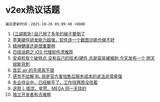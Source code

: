 # v2ex热议话题

`最后更新时间：2025-10-26 05:09:40 +0800`

1. [[江湖救急] 自己用了多年的梯子要倒了](https://www.v2ex.com/t/1168274)
1. [苹果硬件研发能力超强，软件连一个截图功能也做不好](https://www.v2ex.com/t/1168283)
1. [精神健康还是很重要啊](https://www.v2ex.com/t/1168279)
1. [日经话题之 iOS 代理软件求推荐](https://www.v2ex.com/t/1168330)
1. [安卓机有个破特点 没有自己的技术/硬件 总是容易被被刺 今天发布一个 明天就能背刺](https://www.v2ex.com/t/1168307)
1. [其实 air 的手感真不错](https://www.v2ex.com/t/1168320)
1. [感觉不给解 BL 锁是官方害怕售后服务成本的说法非常牵强](https://www.v2ex.com/t/1168259)
1. [失业待业中，已经躺平了，工作找两周没找着](https://www.v2ex.com/t/1168325)
1. [途观 L 插混、星愿、MEGA 同一天烧的](https://www.v2ex.com/t/1168271)
1. [独立开发者有点难啊](https://www.v2ex.com/t/1168262)

